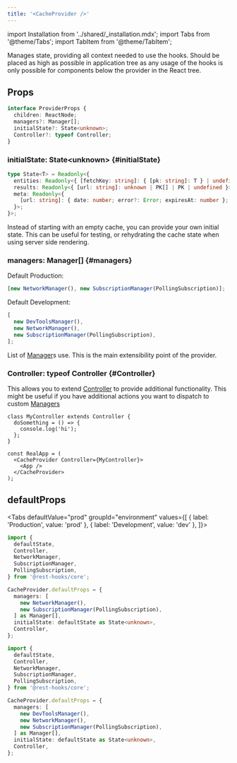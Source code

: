 ```yaml
---
title: '<CacheProvider />'
---
```


import Installation from '../shared/\_installation.mdx';
import Tabs from '@theme/Tabs';
import TabItem from '@theme/TabItem';

Manages state, providing all context needed to use the hooks. Should be placed as high as possible
in application tree as any usage of the hooks is only possible for components below the provider
in the React tree.

<Installation />

## Props

```typescript
interface ProviderProps {
  children: ReactNode;
  managers?: Manager[];
  initialState?: State<unknown>;
  Controller?: typeof Controller;
}
```

### initialState: State<unknown\> {#initialState}

```typescript
type State<T> = Readonly<{
  entities: Readonly<{ [fetchKey: string]: { [pk: string]: T } | undefined }>;
  results: Readonly<{ [url: string]: unknown | PK[] | PK | undefined }>;
  meta: Readonly<{
    [url: string]: { date: number; error?: Error; expiresAt: number };
  }>;
}>;
```

Instead of starting with an empty cache, you can provide your own initial state. This can
be useful for testing, or rehydrating the cache state when using server side rendering.

### managers: Manager[] {#managers}

Default Production:

```typescript
[new NetworkManager(), new SubscriptionManager(PollingSubscription)];
```

Default Development:

```typescript
[
  new DevToolsManager(),
  new NetworkManager(),
  new SubscriptionManager(PollingSubscription),
];
```

List of [Manager](./Manager.md#provided-managers)s use. This is the main extensibility point of the provider.

### Controller: typeof Controller {#Controller}

This allows you to extend [Controller](./Controller.md) to provide additional functionality.
This might be useful if you have additional actions you want to dispatch to custom [Managers](./Manager.md)

```tsx
class MyController extends Controller {
  doSomething = () => {
    console.log('hi');
  };
}

const RealApp = (
  <CacheProvider Controller={MyController}>
    <App />
  </CacheProvider>
);
```

## defaultProps

<Tabs
defaultValue="prod"
groupId="environment"
values={[
{ label: 'Production', value: 'prod' },
{ label: 'Development', value: 'dev' },
]}>
<TabItem value="prod">

```ts
import {
  defaultState,
  Controller,
  NetworkManager,
  SubscriptionManager,
  PollingSubscription,
} from '@rest-hooks/core';

CacheProvider.defaultProps = {
  managers: [
    new NetworkManager(),
    new SubscriptionManager(PollingSubscription),
  ] as Manager[],
  initialState: defaultState as State<unknown>,
  Controller,
};
```

</TabItem>
<TabItem value="dev">

```ts
import {
  defaultState,
  Controller,
  NetworkManager,
  SubscriptionManager,
  PollingSubscription,
} from '@rest-hooks/core';

CacheProvider.defaultProps = {
  managers: [
    new DevToolsManager(),
    new NetworkManager(),
    new SubscriptionManager(PollingSubscription),
  ] as Manager[],
  initialState: defaultState as State<unknown>,
  Controller,
};
```

</TabItem>
</Tabs>
